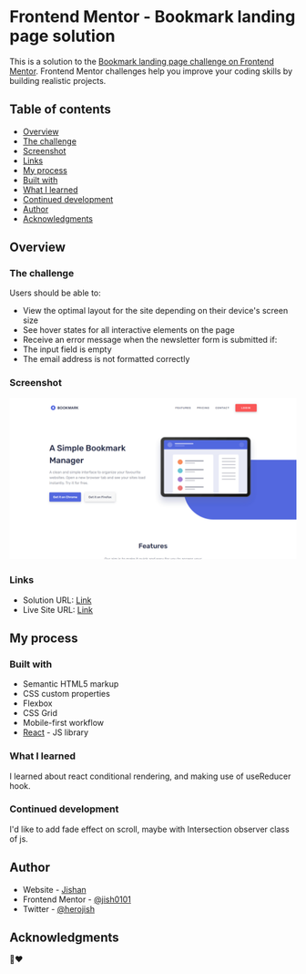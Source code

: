 # Frontend Mentor - Bookmark landing page solution

This is a solution to the [Bookmark landing page challenge on Frontend Mentor](https://www.frontendmentor.io/challenges/bookmark-landing-page-5d0b588a9edda32581d29158). Frontend Mentor challenges help you improve your coding skills by building realistic projects. 

## Table of contents

- [Overview](#overview)
- [The challenge](#the-challenge)
- [Screenshot](#screenshot)
- [Links](#links)
- [My process](#my-process)
- [Built with](#built-with)
- [What I learned](#what-i-learned)
- [Continued development](#continued-development)
- [Author](#author)
- [Acknowledgments](#acknowledgments)

## Overview

### The challenge

Users should be able to:

- View the optimal layout for the site depending on their device's screen size
- See hover states for all interactive elements on the page
- Receive an error message when the newsletter form is submitted if:
- The input field is empty
- The email address is not formatted correctly

### Screenshot

![](./screenshot.jpg)

### Links

- Solution URL: [Link](https://www.frontendmentor.io/solutions/bookmark-landing-page-Zh9MIqkAxx)
- Live Site URL: [Link](https://jish0101.github.io/react-bookmark-app/)

## My process

### Built with

- Semantic HTML5 markup
- CSS custom properties
- Flexbox
- CSS Grid
- Mobile-first workflow
- [React](https://reactjs.org/) - JS library

### What I learned

I learned about react conditional rendering, and making use of useReducer hook.

### Continued development

I'd like to add fade effect on scroll, maybe with Intersection observer class of js.

## Author

- Website - [Jishan](https://github.com/jish0101)
- Frontend Mentor - [@jish0101](https://www.frontendmentor.io/profile/jish0101)
- Twitter - [@herojish](https://www.twitter.com/jish0101)

## Acknowledgments

🌱❤️
